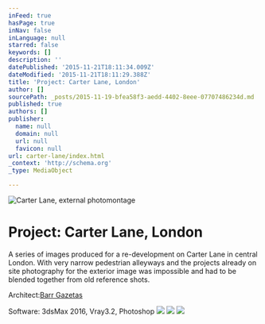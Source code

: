 ```yaml
---
inFeed: true
hasPage: true
inNav: false
inLanguage: null
starred: false
keywords: []
description: ''
datePublished: '2015-11-21T18:11:34.009Z'
dateModified: '2015-11-21T18:11:29.388Z'
title: 'Project: Carter Lane, London'
author: []
sourcePath: _posts/2015-11-19-bfea58f3-aedd-4402-8eee-07707486234d.md
published: true
authors: []
publisher:
  name: null
  domain: null
  url: null
  favicon: null
url: carter-lane/index.html
_context: 'http://schema.org'
_type: MediaObject

---
```

![Carter Lane, external photomontage](https://the-grid-user-content.s3-us-west-2.amazonaws.com/c6b3c19a-b6b7-44c6-a229-e9b9a830541a.jpg)

# Project: Carter Lane, London

A series of images produced for a re-development on Carter Lane in central London. With very narrow pedestrian alleyways and the projects already on site photography for the exterior image was impossible and had to be blended together from old reference shots. 

Architect:[Barr Gazetas][0]

Software:
3dsMax 2016, Vray3.2, Photoshop
![](https://the-grid-user-content.s3-us-west-2.amazonaws.com/d5c6b59a-484c-47a0-be43-69e44cc68324.jpg)
![](https://the-grid-user-content.s3-us-west-2.amazonaws.com/9123ecd5-62f3-48a1-97ac-ac63701016fa.jpg)
![](https://imgflo.herokuapp.com/graph/vahj1ThiexotieMo/e4087bab726fa75fa3975bb9ee98ef9e/passthrough.jpg?input=https%3A%2F%2Fthe-grid-user-content.s3-us-west-2.amazonaws.com%2F7a94e863-607f-4738-bc28-d83996571d0e.jpg&width=750&height=563)

[0]: http://barrgazetas.com/